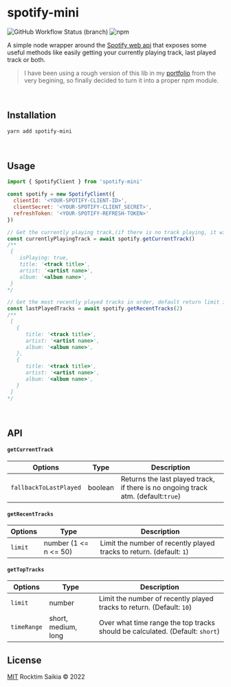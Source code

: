 # spotify-mini

![GitHub Workflow Status (branch)](https://img.shields.io/github/workflow/status/rocktimsaikia/spotify-mini/tests/main?style=flat-square&logo=github&color=success)
![npm](https://img.shields.io/npm/v/spotify-mini?style=flat-square&color=success&logo=npm)

A simple node wrapper around the [Spotify web api](https://developer.spotify.com/documentation/web-api/) that exposes some useful methods like easily getting your currently playing track, last played track or both.

> I have been using a rough version of this lib in my [portfolio](https://www.rocktimsaikia.com/) from the very begining, so finally decided to turn it into a proper npm module.

<br/>

## Installation

```bash
yarn add spotify-mini
```

<br/>

## Usage

```javascript
import { SpotifyClient } from 'spotify-mini'

const spotify = new SpotifyClient({
  clientId: '<YOUR-SPOTIFY-CLIENT-ID>',
  clientSecret: '<YOUR-SPOTIFY-CLIENT_SECRET>',
  refreshToken: '<YOUR-SPOTIFY-REFRESH-TOKEN>'
})

// Get the currently playing track,(if there is no track playing, it will return the last played track)
const currentlyPlayingTrack = await spotify.getCurrentTrack()
/**
 {
    isPlaying: true,
    title: '<track title>',
    artist: '<artist name>',
    album: '<album name>',
 }
*/

// Get the most recently played tracks in order, default return limit is 1
const lastPlayedTracks = await spotify.getRecentTracks(2)
/**
 [
   {
      title: '<track title>',
      artist: '<artist name>',
      album: '<album name>',
   },
   {
      title: '<track title>',
      artist: '<artist name>',
      album: '<album name>',
   }
 ]
*/
```

<br/>

## API

#### `getCurrentTrack`

| Options                | Type    | Description                                                                       |
| ---------------------- | ------- | --------------------------------------------------------------------------------- |
| `fallbackToLastPlayed` | boolean | Returns the last played track, if there is no ongoing track atm. (default:`true`) |

#### `getRecentTracks`

| Options | Type                  | Description                                                          |
| ------- | --------------------- | -------------------------------------------------------------------- |
| `limit` | number (1 <= n <= 50) | Limit the number of recently played tracks to return. (default: `1`) |

#### `getTopTracks`

| Options     | Type                | Description                                                                  |
| ----------- | ------------------- | ---------------------------------------------------------------------------- |
| `limit`     | number              | Limit the number of recently played tracks to return. (Default: `10`)        |
| `timeRange` | short, medium, long | Over what time range the top tracks should be calculated. (Default: `short`) |

## License

[MIT](https://choosealicense.com/licenses/mit/) Rocktim Saikia &copy; 2022

